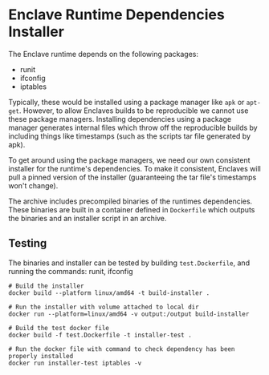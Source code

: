 # Enclave Runtime Dependencies Installer

The Enclave runtime depends on the following packages:

- runit
- ifconfig
- iptables

Typically, these would be installed using a package manager like `apk` or `apt-get`. However, to allow Enclaves builds to be reproducible we cannot use these package managers. Installing dependencies using a package manager generates internal files which throw off the reproducible builds by including things like timestamps (such as the scripts tar file generated by apk).

To get around using the package managers, we need our own consistent installer for the runtime's dependencies. To make it consistent, Enclaves will pull a pinned version of the installer (guaranteeing the tar file's timestamps won't change).

The archive includes precompiled binaries of the runtimes dependencies. These binaries are built in a container defined in `Dockerfile` which outputs the binaries and an installer script in an archive.

## Testing

The binaries and installer can be tested by building `test.Dockerfile`, and running the commands: runit, ifconfig

```
# Build the installer
docker build --platform linux/amd64 -t build-installer .

# Run the installer with volume attached to local dir
docker run --platform=linux/amd64 -v output:/output build-installer

# Build the test docker file
docker build -f test.Dockerfile -t installer-test .

# Run the docker file with command to check dependency has been properly installed
docker run installer-test iptables -v
```
